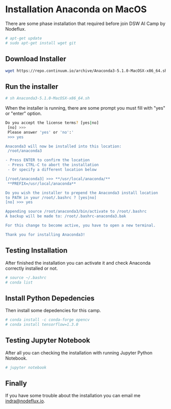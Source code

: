 # Installation Anaconda on MacOS

There are some phase installation that required before join DSW AI Camp by Nodeflux. 
```sh
# apt-get update
# sudo apt-get install wget git
```

## Download Installer
```sh
wget https://repo.continuum.io/archive/Anaconda3-5.1.0-MacOSX-x86_64.sh
```

## Run the installer
```sh
# sh Anaconda3-5.1.0-MacOSX-x86_64.sh
```
When the installer is running, there are some prompt you must fill with "yes" or "enter" option.
```sh
Do you accept the license terms? [yes|no]
 [no] >>>
 Please answer 'yes' or 'no':'
 >>> yes

Anaconda3 will now be installed into this location:
 /root/anaconda3

- Press ENTER to confirm the location
 - Press CTRL-C to abort the installation
 - Or specify a different location below

[/root/anaconda3] >>> **/usr/local/anaconda/**
 **PREFIX=/usr/local/anaconda**

Do you wish the installer to prepend the Anaconda3 install location
to PATH in your /root/.bashrc ? [yes|no]
[no] >>> yes

Appending source /root/anaconda3/bin/activate to /root/.bashrc
A backup will be made to: /root/.bashrc-anaconda3.bak

For this change to become active, you have to open a new terminal.

Thank you for installing Anaconda3!
```
## Testing Installation
After finished the installation you can activate it and check Anaconda correctly installed or not.
```sh
# source ~/.bashrc
# conda list
```

## Install Python Depedencies
Then install some depedencies for this camp.
```sh
# conda install -c conda-forge opencv
# conda install tensorflow=1.3.0
```

## Testing Jupyter Notebook
After all you can checking the installation with running Jupyter Python Notebook.
```sh
# jupyter notebook
```

## Finally
If you have some trouble about the installation you can email me indra@nodeflux.io.

